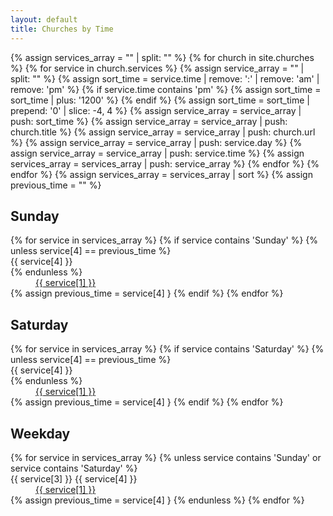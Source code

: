 ```yaml
---
layout: default
title: Churches by Time
---
```

{% assign services_array = "" | split: "" %}
{% for church in site.churches %}
  {% for service in church.services %}
      {% assign service_array = "" | split: "" %}
      {% assign sort_time = service.time | remove: ':' | remove: 'am' | remove: 'pm' %}
      {% if service.time contains 'pm' %}
        {% assign sort_time = sort_time | plus: '1200' %}
      {% endif %}
      {% assign sort_time = sort_time | prepend: '0' | slice: -4, 4 %}
      {% assign service_array = service_array | push: sort_time %}
      {% assign service_array = service_array | push: church.title %}
      {% assign service_array = service_array | push: church.url %}
      {% assign service_array = service_array | push: service.day %}
      {% assign service_array = service_array | push: service.time %}
      {% assign services_array = services_array | push: service_array  %}
  {% endfor %}
{% endfor %}
{% assign services_array = services_array | sort %}
{% assign previous_time = "" %}
<h2>Sunday</h2>
{% for service in services_array %}
  {% if service contains 'Sunday' %}
    {% unless service[4] == previous_time %}
      <dt>{{ service[4] }}</dt>
    {% endunless %}
    <dd><a href="{{ site.url }}{{ church.url }}">{{ service[1] }}</a></dd>
    {% assign previous_time = service[4] }
  {% endif %}
{% endfor %}

<h2>Saturday</h2>
{% for service in services_array %}
  {% if service contains 'Saturday' %}
    {% unless service[4] == previous_time %}
      <dt>{{ service[4] }}</dt>
    {% endunless %}
    <dd><a href="{{ site.url }}{{ church.url }}">{{ service[1] }}</a></dd>
    {% assign previous_time = service[4] }
  {% endif %}
{% endfor %}

<h2>Weekday</h2>
{% for service in services_array %}
  {% unless service contains 'Sunday' or service contains 'Saturday' %}
    <dt>{{ service[3] }} {{ service[4] }}</dt>
    <dd><a href="{{ site.url }}{{ church.url }}">{{ service[1] }}</a></dd>
    {% assign previous_time = service[4] }
  {% endunless %}
{% endfor %}
